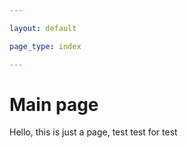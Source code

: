 ```yaml
---

layout: default

page_type: index

---
```


# Main page

Hello, this is just a page, test test for test